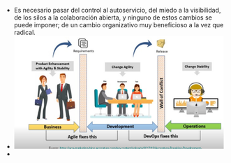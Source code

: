 - Es necesario pasar del control al autoservicio, del miedo a la visibilidad, de los silos a la colaboración
  abierta, y ninguno de estos cambios se puede imponer; de un cambio organizativo muy beneficioso a la vez que radical.
- ![ScreenShot Tool -20240522183615.png](../assets/ScreenShot_Tool_-20240522183615_1716417400685_0.png)
-